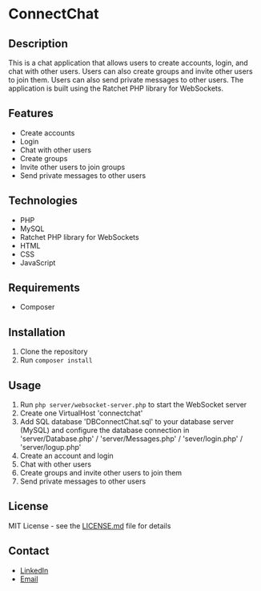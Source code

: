 # ConnectChat

## Description

This is a chat application that allows users to create accounts, login, and chat with other users. Users can also create groups and invite other users to join them. Users can also send private messages to other users. The application is built using the Ratchet PHP library for WebSockets.

## Features

- Create accounts
- Login
- Chat with other users
- Create groups
- Invite other users to join groups
- Send private messages to other users

## Technologies

- PHP
- MySQL
- Ratchet PHP library for WebSockets
- HTML
- CSS
- JavaScript

## Requirements

- Composer

## Installation

1. Clone the repository
2. Run `composer install`

## Usage

1. Run `php server/websocket-server.php` to start the WebSocket server
2. Create one VirtualHost 'connectchat'
3. Add SQL database 'DBConnectChat.sql' to your database server (MySQL) and configure the database connection in 'server/Database.php' / 'server/Messages.php' / 'sever/login.php' / 'server/logup.php'
4. Create an account and login
5. Chat with other users
6. Create groups and invite other users to join them
7. Send private messages to other users

## License

MIT License - see the [LICENSE.md](LICENSE.md) file for details


## Contact
- [LinkedIn](https://www.linkedin.com/in/william-niarquin/)
- [Email](mailto:william.niarquin@epitech.eu)
